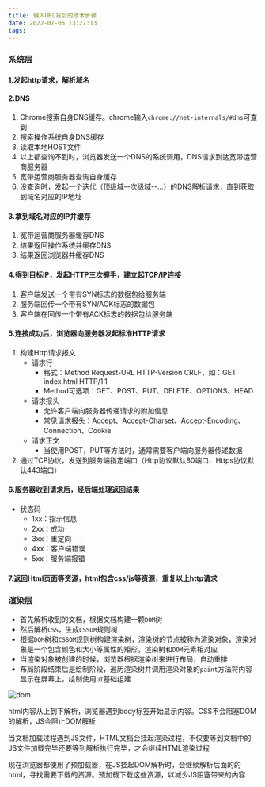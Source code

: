 ```yaml
---
title: 输入URL背后的技术步骤
date: 2022-07-05 13:27:13
tags:
---
```


### 系统层

#### 1.发起http请求，解析域名

#### 2.DNS

1. Chrome搜索自身DNS缓存。chrome输入`chrome://net-internals/#dns`可查到
2. 搜索操作系统自身DNS缓存
3. 读取本地HOST文件
4. 以上都查询不到时，浏览器发送一个DNS的系统调用，DNS请求到达宽带运营商服务器
5. 宽带运营商服务器查询自身缓存
6. 没查询时，发起一个迭代（顶级域--次级域--...）的DNS解析请求，直到获取到域名对应的IP地址

#### 3.拿到域名对应的IP并缓存

1. 宽带运营商服务器缓存DNS
2. 结果返回操作系统并缓存DNS
3. 结果返回浏览器并缓存DNS

#### 4.得到目标IP，发起HTTP三次握手，建立起TCP/IP连接

1. 客户端发送一个带有SYN标志的数据包给服务端
2. 服务端回传一个带有SYN/ACK标志的数据包
3. 客户端在回传一个带有ACK标志的数据包给服务端

#### 5.连接成功后，浏览器向服务器发起标准HTTP请求

1. 构建Http请求报文
   - 请求行
     - 格式：Method Request-URL HTTP-Version CRLF，如：GET index.html HTTP/1.1
     - Method可选项：GET、POST、PUT、DELETE、OPTIONS、HEAD
   - 请求报头
     - 允许客户端向服务器传递请求的附加信息
     - 常见请求报头：Accept、Accept-Charset、Accept-Encoding、Connection、Cookie
   - 请求正文
     - 当使用POST，PUT等方法时，通常需要客户端向服务器传递数据
2. 通过TCP协议，发送到服务端指定端口（Http协议默认80端口、Https协议默认443端口）

#### 6.服务器收到请求后，经后端处理返回结果

- 状态码
  - 1xx：指示信息
  - 2xx：成功
  - 3xx：重定向
  - 4xx：客户端错误
  - 5xx：服务端报错

#### 7.返回Html页面等资源，html包含css/js等资源，重复以上http请求

### 渲染层

- 首先解析收到的文档，根据文档构建一颗`DOM`树
- 然后解析`CSS`，生成`CSSOM`规则树
- 根据`DOM`树和`CSSOM`规则树构建渲染树，渲染树的节点被称为渲染对象，渲染对象是一个包含颜色和大小等属性的矩形，渲染树和`DOM`元素相对应
- 当渲染对象被创建的时候，浏览器根据渲染树来进行布局，自动重排
- 布局阶段结束后是绘制阶段，遍历渲染树并调用渲染对象的`paint`方法将内容显示在屏幕上，绘制使用`UI`基础组建

![dom](https://user-images.githubusercontent.com/6310131/55704761-927a2b00-5a0f-11e9-83c5-28bd475bdcc1.png)

html内容从上到下解析，浏览器遇到body标签开始显示内容。CSS不会阻塞DOM的解析，JS会阻止DOM解析

当文档加载过程遇到JS文件，HTML文档会挂起渲染过程，不仅要等到文档中的JS文件加载完毕还要等到解析执行完毕，才会继续HTML渲染过程

现在浏览器都使用了预加载器，在JS挂起DOM解析时，会继续解析后面的的html，寻找需要下载的资源。预加载下载这些资源，以减少JS阻塞带来的内容